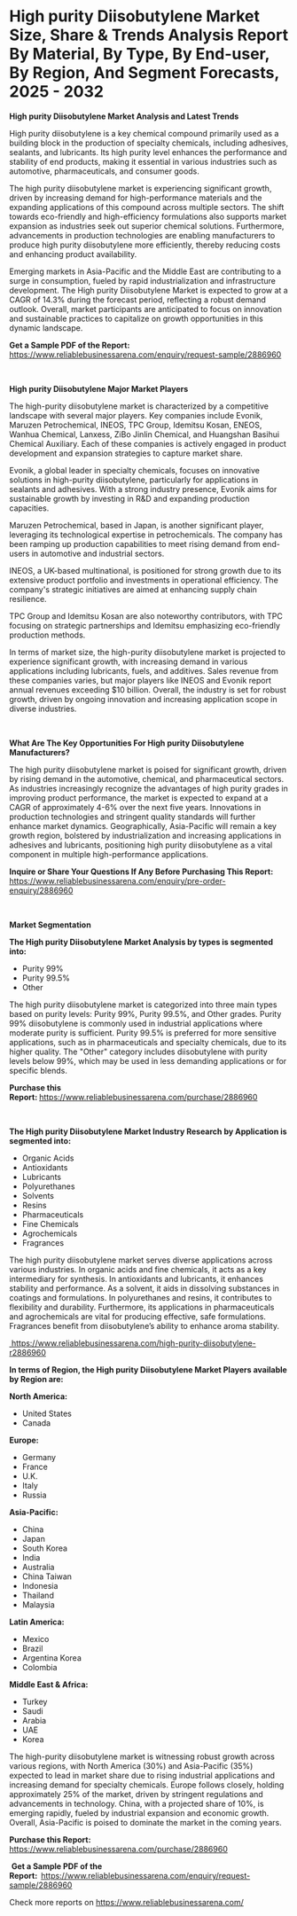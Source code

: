 <p><h1>High purity Diisobutylene Market Size, Share & Trends Analysis Report By Material, By Type, By End-user, By Region, And Segment Forecasts, 2025 - 2032</h1></p><p><strong>High purity Diisobutylene Market Analysis and Latest Trends</strong></p>
<p><p>High purity diisobutylene is a key chemical compound primarily used as a building block in the production of specialty chemicals, including adhesives, sealants, and lubricants. Its high purity level enhances the performance and stability of end products, making it essential in various industries such as automotive, pharmaceuticals, and consumer goods.</p><p>The high purity diisobutylene market is experiencing significant growth, driven by increasing demand for high-performance materials and the expanding applications of this compound across multiple sectors. The shift towards eco-friendly and high-efficiency formulations also supports market expansion as industries seek out superior chemical solutions. Furthermore, advancements in production technologies are enabling manufacturers to produce high purity diisobutylene more efficiently, thereby reducing costs and enhancing product availability.</p><p>Emerging markets in Asia-Pacific and the Middle East are contributing to a surge in consumption, fueled by rapid industrialization and infrastructure development. The High purity Diisobutylene Market is expected to grow at a CAGR of 14.3% during the forecast period, reflecting a robust demand outlook. Overall, market participants are anticipated to focus on innovation and sustainable practices to capitalize on growth opportunities in this dynamic landscape.</p></p>
<p><strong>Get a Sample PDF of the Report:&nbsp;</strong> <a href="https://www.reliablebusinessarena.com/enquiry/request-sample/2886960?utm_campaign=2206&utm_medium=2&utm_source=Github&utm_content=ia&utm_term=13032025&utm_id=high-purity-diisobutylene">https://www.reliablebusinessarena.com/enquiry/request-sample/2886960</a></p>
<p>&nbsp;</p>
<p><strong>High purity Diisobutylene Major Market Players</strong></p>
<p><p>The high-purity diisobutylene market is characterized by a competitive landscape with several major players. Key companies include Evonik, Maruzen Petrochemical, INEOS, TPC Group, Idemitsu Kosan, ENEOS, Wanhua Chemical, Lanxess, ZiBo Jinlin Chemical, and Huangshan Basihui Chemical Auxiliary. Each of these companies is actively engaged in product development and expansion strategies to capture market share.</p><p>Evonik, a global leader in specialty chemicals, focuses on innovative solutions in high-purity diisobutylene, particularly for applications in sealants and adhesives. With a strong industry presence, Evonik aims for sustainable growth by investing in R&D and expanding production capacities.</p><p>Maruzen Petrochemical, based in Japan, is another significant player, leveraging its technological expertise in petrochemicals. The company has been ramping up production capabilities to meet rising demand from end-users in automotive and industrial sectors.</p><p>INEOS, a UK-based multinational, is positioned for strong growth due to its extensive product portfolio and investments in operational efficiency. The company's strategic initiatives are aimed at enhancing supply chain resilience.</p><p>TPC Group and Idemitsu Kosan are also noteworthy contributors, with TPC focusing on strategic partnerships and Idemitsu emphasizing eco-friendly production methods.</p><p>In terms of market size, the high-purity diisobutylene market is projected to experience significant growth, with increasing demand in various applications including lubricants, fuels, and additives. Sales revenue from these companies varies, but major players like INEOS and Evonik report annual revenues exceeding $10 billion. Overall, the industry is set for robust growth, driven by ongoing innovation and increasing application scope in diverse industries.</p></p>
<p>&nbsp;</p>
<p><strong>What Are The Key Opportunities For High purity Diisobutylene Manufacturers?</strong></p>
<p><p>The high purity diisobutylene market is poised for significant growth, driven by rising demand in the automotive, chemical, and pharmaceutical sectors. As industries increasingly recognize the advantages of high purity grades in improving product performance, the market is expected to expand at a CAGR of approximately 4-6% over the next five years. Innovations in production technologies and stringent quality standards will further enhance market dynamics. Geographically, Asia-Pacific will remain a key growth region, bolstered by industrialization and increasing applications in adhesives and lubricants, positioning high purity diisobutylene as a vital component in multiple high-performance applications.</p></p>
<p><strong>Inquire or Share Your Questions If Any Before Purchasing This Report:</strong> <a href="https://www.reliablebusinessarena.com/enquiry/pre-order-enquiry/2886960?utm_campaign=2206&utm_medium=2&utm_source=Github&utm_content=ia&utm_term=13032025&utm_id=high-purity-diisobutylene">https://www.reliablebusinessarena.com/enquiry/pre-order-enquiry/2886960</a></p>
<p>&nbsp;</p>
<p><strong>Market Segmentation</strong></p>
<p><strong>The High purity Diisobutylene Market Analysis by types is segmented into:</strong></p>
<p><ul><li>Purity 99%</li><li>Purity 99.5%</li><li>Other</li></ul></p>
<p><p>The high purity diisobutylene market is categorized into three main types based on purity levels: Purity 99%, Purity 99.5%, and Other grades. Purity 99% diisobutylene is commonly used in industrial applications where moderate purity is sufficient. Purity 99.5% is preferred for more sensitive applications, such as in pharmaceuticals and specialty chemicals, due to its higher quality. The "Other" category includes diisobutylene with purity levels below 99%, which may be used in less demanding applications or for specific blends.</p></p>
<p><strong>Purchase this Report:&nbsp;</strong><a href="https://www.reliablebusinessarena.com/purchase/2886960?utm_campaign=2206&utm_medium=2&utm_source=Github&utm_content=ia&utm_term=13032025&utm_id=high-purity-diisobutylene">https://www.reliablebusinessarena.com/purchase/2886960</a></p>
<p>&nbsp;</p>
<p><strong>The High purity Diisobutylene Market Industry Research by Application is segmented into:</strong></p>
<p><ul><li>Organic Acids</li><li>Antioxidants</li><li>Lubricants</li><li>Polyurethanes</li><li>Solvents</li><li>Resins</li><li>Pharmaceuticals</li><li>Fine Chemicals</li><li>Agrochemicals</li><li>Fragrances</li></ul></p>
<p><p>The high purity diisobutylene market serves diverse applications across various industries. In organic acids and fine chemicals, it acts as a key intermediary for synthesis. In antioxidants and lubricants, it enhances stability and performance. As a solvent, it aids in dissolving substances in coatings and formulations. In polyurethanes and resins, it contributes to flexibility and durability. Furthermore, its applications in pharmaceuticals and agrochemicals are vital for producing effective, safe formulations. Fragrances benefit from diisobutylene’s ability to enhance aroma stability.</p></p>
<p><a href="https://www.reliablebusinessarena.com/high-purity-diisobutylene-r2886960?utm_campaign=2206&utm_medium=2&utm_source=Github&utm_content=ia&utm_term=13032025&utm_id=high-purity-diisobutylene">&nbsp;https://www.reliablebusinessarena.com/high-purity-diisobutylene-r2886960</a></p>
<p><strong>In terms of Region, the High purity Diisobutylene Market Players available by Region are:</strong></p>
<p>
    <p> <strong> North America: </strong>
        <ul>
            <li>United States</li>
            <li>Canada</li>
        </ul>
        </p> 
    <p> <strong> Europe: </strong>
        <ul>
            <li>Germany</li>
            <li>France</li>
            <li>U.K.</li>
            <li>Italy</li>
            <li>Russia</li>
        </ul>
        </p> 
    <p> <strong> Asia-Pacific: </strong>
        <ul>
            <li>China</li>
            <li>Japan</li>
            <li>South Korea</li>
            <li>India</li>
            <li>Australia</li>
            <li>China Taiwan</li>
            <li>Indonesia</li>
            <li>Thailand</li>
            <li>Malaysia</li>
        </ul>
        </p> 
    <p> <strong> Latin America: </strong>
        <ul>
            <li>Mexico</li>
            <li>Brazil</li>
            <li>Argentina Korea</li>
            <li>Colombia</li>
        </ul>
        </p> 
    <p> <strong> Middle East & Africa: </strong>
        <ul>
            <li>Turkey</li>
            <li>Saudi</li>
            <li>Arabia</li>
            <li>UAE</li>
            <li>Korea</li>
        </ul>
    </p>
    </p>
<p><p>The high-purity diisobutylene market is witnessing robust growth across various regions, with North America (30%) and Asia-Pacific (35%) expected to lead in market share due to rising industrial applications and increasing demand for specialty chemicals. Europe follows closely, holding approximately 25% of the market, driven by stringent regulations and advancements in technology. China, with a projected share of 10%, is emerging rapidly, fueled by industrial expansion and economic growth. Overall, Asia-Pacific is poised to dominate the market in the coming years.</p></p>
<p><strong>Purchase this Report: </strong><a href="https://www.reliablebusinessarena.com/purchase/2886960?utm_campaign=2206&utm_medium=2&utm_source=Github&utm_content=ia&utm_term=13032025&utm_id=high-purity-diisobutylene">https://www.reliablebusinessarena.com/purchase/2886960</a></p>
<p>&nbsp;<strong>Get a Sample PDF of the Report:&nbsp;&nbsp;</strong><a href="https://www.reliablebusinessarena.com/enquiry/request-sample/2886960?utm_campaign=2206&utm_medium=2&utm_source=Github&utm_content=ia&utm_term=13032025&utm_id=high-purity-diisobutylene">https://www.reliablebusinessarena.com/enquiry/request-sample/2886960</a></p>
<p><strong></strong></p>
<p>Check more reports on <a href="https://www.reliablebusinessarena.com/?utm_campaign=2206&utm_medium=2&utm_source=Github&utm_content=ia&utm_term=13032025&utm_id=high-purity-diisobutylene">https://www.reliablebusinessarena.com/</a></p>